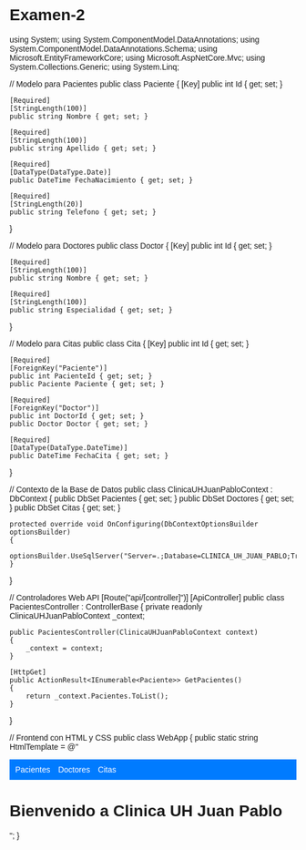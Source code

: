 # Examen-2
using System;
using System.ComponentModel.DataAnnotations;
using System.ComponentModel.DataAnnotations.Schema;
using Microsoft.EntityFrameworkCore;
using Microsoft.AspNetCore.Mvc;
using System.Collections.Generic;
using System.Linq;

// Modelo para Pacientes
public class Paciente
{
    [Key]
    public int Id { get; set; }

    [Required]
    [StringLength(100)]
    public string Nombre { get; set; }

    [Required]
    [StringLength(100)]
    public string Apellido { get; set; }

    [Required]
    [DataType(DataType.Date)]
    public DateTime FechaNacimiento { get; set; }

    [Required]
    [StringLength(20)]
    public string Telefono { get; set; }
}

// Modelo para Doctores
public class Doctor
{
    [Key]
    public int Id { get; set; }

    [Required]
    [StringLength(100)]
    public string Nombre { get; set; }

    [Required]
    [StringLength(100)]
    public string Especialidad { get; set; }
}

// Modelo para Citas
public class Cita
{
    [Key]
    public int Id { get; set; }

    [Required]
    [ForeignKey("Paciente")]
    public int PacienteId { get; set; }
    public Paciente Paciente { get; set; }

    [Required]
    [ForeignKey("Doctor")]
    public int DoctorId { get; set; }
    public Doctor Doctor { get; set; }

    [Required]
    [DataType(DataType.DateTime)]
    public DateTime FechaCita { get; set; }
}

// Contexto de la Base de Datos
public class ClinicaUHJuanPabloContext : DbContext
{
    public DbSet<Paciente> Pacientes { get; set; }
    public DbSet<Doctor> Doctores { get; set; }
    public DbSet<Cita> Citas { get; set; }

    protected override void OnConfiguring(DbContextOptionsBuilder optionsBuilder)
    {
        optionsBuilder.UseSqlServer("Server=.;Database=CLINICA_UH_JUAN_PABLO;Trusted_Connection=True;");
    }
}

// Controladores Web API
[Route("api/[controller]")]
[ApiController]
public class PacientesController : ControllerBase
{
    private readonly ClinicaUHJuanPabloContext _context;

    public PacientesController(ClinicaUHJuanPabloContext context)
    {
        _context = context;
    }

    [HttpGet]
    public ActionResult<IEnumerable<Paciente>> GetPacientes()
    {
        return _context.Pacientes.ToList();
    }
}

// Frontend con HTML y CSS
public class WebApp
{
    public static string HtmlTemplate = @"<html>
<head>
    <title>Clinica UH Juan Pablo</title>
    <style>
        body { font-family: Arial, sans-serif; }
        .menu { background: #007bff; padding: 10px; }
        .menu a { color: white; margin-right: 10px; text-decoration: none; }
    </style>
</head>
<body>
    <div class='menu'>
        <a href='/pacientes'>Pacientes</a>
        <a href='/doctores'>Doctores</a>
        <a href='/citas'>Citas</a>
    </div>
    <h1>Bienvenido a Clinica UH Juan Pablo</h1>
</body>
</html>";
}
